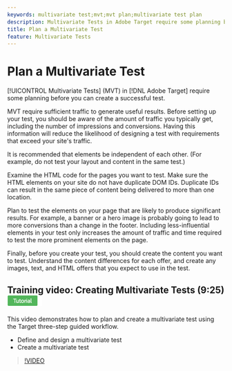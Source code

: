 ```yaml
---
keywords: multivariate test;mvt;mvt plan;multivariate test plan
description: Multivariate Tests in Adobe Target require some planning before you can create a successful test.
title: Plan a Multivariate Test
feature: Multivariate Tests
---
```


# Plan a Multivariate Test

[!UICONTROL Multivariate Tests] (MVT) in [!DNL Adobe Target] require some planning before you can create a successful test.

MVT require sufficient traffic to generate useful results. Before setting up your test, you should be aware of the amount of traffic you typically get, including the number of impressions and conversions. Having this information will reduce the likelihood of designing a test with requirements that exceed your site's traffic.

It is recommended that elements be independent of each other. (For example, do not test your layout and content in the same test.)

Examine the HTML code for the pages you want to test. Make sure the HTML elements on your site do not have duplicate DOM IDs. Duplicate IDs can result in the same piece of content being delivered to more than one location.

Plan to test the elements on your page that are likely to produce significant results. For example, a banner or a hero image is probably going to lead to more conversions than a change in the footer. Including less-influential elements in your test only increases the amount of traffic and time required to test the more prominent elements on the page.

Finally, before you create your test, you should create the content you want to test. Understand the content differences for each offer, and create any images, text, and HTML offers that you expect to use in the test. 

## Training video: Creating Multivariate Tests (9:25) ![Tutorial badge](/help/assets/tutorial.png)

This video demonstrates how to plan and create a multivariate test using the Target three-step guided workflow.

* Define and design a multivariate test 
* Create a multivariate test

>[!VIDEO](https://video.tv.adobe.com/v/17395)